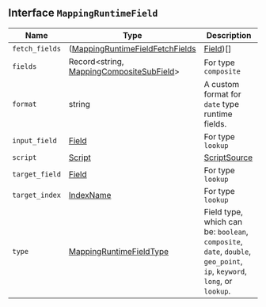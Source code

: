 ## Interface `MappingRuntimeField`

| Name | Type | Description |
| - | - | - |
| `fetch_fields` | ([MappingRuntimeFieldFetchFields](./MappingRuntimeFieldFetchFields.md) | [Field](./Field.md))[] | For type `lookup` |
| `fields` | Record<string, [MappingCompositeSubField](./MappingCompositeSubField.md)> | For type `composite` |
| `format` | string | A custom format for `date` type runtime fields. |
| `input_field` | [Field](./Field.md) | For type `lookup` |
| `script` | [Script](./Script.md) | [ScriptSource](./ScriptSource.md) | Painless script executed at query time. |
| `target_field` | [Field](./Field.md) | For type `lookup` |
| `target_index` | [IndexName](./IndexName.md) | For type `lookup` |
| `type` | [MappingRuntimeFieldType](./MappingRuntimeFieldType.md) | Field type, which can be: `boolean`, `composite`, `date`, `double`, `geo_point`, `ip`, `keyword`, `long`, or `lookup`. |
